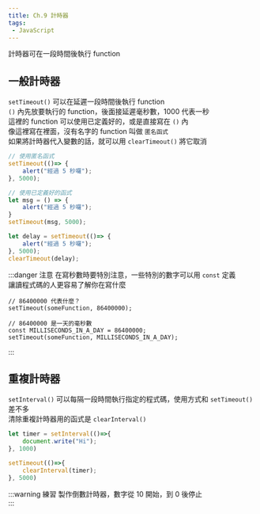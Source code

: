 ```yaml
--- 
title: Ch.9 計時器
tags:
 - JavaScript
---
```


計時器可在一段時間後執行 function
<!-- more -->

## 一般計時器
`setTimeout()` 可以在延遲一段時間後執行 function  
`()` 內先放要執行的 function，後面接延遲毫秒數，1000 代表一秒  
這裡的 function 可以使用已定義好的，或是直接寫在 `()` 內  
像這裡寫在裡面，沒有名字的 function 叫做 `匿名函式`  
如果將計時器代入變數的話，就可以用 `clearTimeout()` 將它取消  

```js
// 使用匿名函式
setTimeout(()=> {
    alert("經過 5 秒囉");
}, 5000);

// 使用已定義好的函式
let msg = () => {
    alert("經過 5 秒囉");
}
setTimeout(msg, 5000);

let delay = setTimeout(()=> {
    alert("經過 5 秒囉");
}, 5000);
clearTimeout(delay);
```

:::danger 注意
在寫秒數時要特別注意，一些特別的數字可以用 `const` 定義  
讓讀程式碼的人更容易了解你在寫什麼  
```js{5}
// 86400000 代表什麼？
setTimeout(someFunction, 86400000);

// 86400000 是一天的毫秒數
const MILLISECONDS_IN_A_DAY = 86400000;
setTimeout(someFunction, MILLISECONDS_IN_A_DAY);
```
:::

## 重複計時器
`setInterval()` 可以每隔一段時間執行指定的程式碼，使用方式和 `setTimeout()` 差不多  
清除重複計時器用的函式是 `clearInterval()`  

```js
let timer = setInterval(()=>{
    document.write("Hi");
}, 1000)

setTimeout(()=>{
    clearInterval(timer);
}, 5000)
```

:::warning 練習
製作倒數計時器，數字從 10 開始，到 0 後停止  
:::